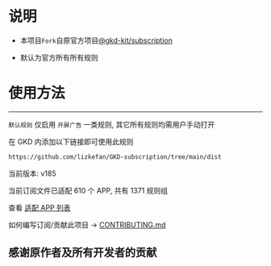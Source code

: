 # 说明
* 本项目`Fork`自原官方项目[@gkd-kit/subscription](https://github.com/gkd-kit/subscription)

* 默认为官方所有所有规则

# 使用方法
---

`默认规则` 仅启用 `开屏广告` 一类规则, 其它所有规则均需用户手动打开

在 GKD 内添加以下链接即可使用此规则

```txt
https://github.com/lizkefan/GKD-subscription/tree/main/dist
```

当前版本: v185

当前订阅文件已适配 610 个 APP, 共有 1371 规则组

查看 [适配 APP 列表](./AppList.md)

如何编写订阅/贡献此项目 -> [CONTRIBUTING.md](./CONTRIBUTING.md)

## 感谢原作者及所有开发者的贡献

